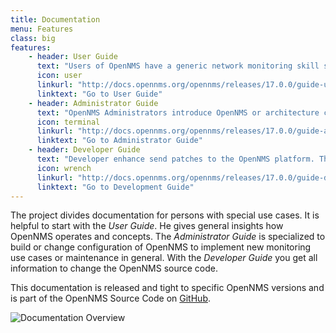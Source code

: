 ```yaml
---
title: Documentation
menu: Features
class: big
features:
	- header: User Guide
	  text: "Users of OpenNMS have a generic network monitoring skill set. This guide describes everything you need to understand concepts and how to use OpenNMS for day-to-day monitoring."
	  icon: user
	  linkurl: "http://docs.opennms.org/opennms/releases/17.0.0/guide-user/guide-user.html"
	  linktext: "Go to User Guide"
	- header: Administrator Guide
	  text: "OpenNMS Administrators introduce OpenNMS or architecture configuration and configuration to monitor services and applications. The concepts from a user guide should be known."
	  icon: terminal
	  linkurl: "http://docs.opennms.org/opennms/releases/17.0.0/guide-admin/guide-admin.html"
	  linktext: "Go to Administrator Guide"
	- header: Developer Guide
	  text: "Developer enhance send patches to the OpenNMS platform. They usually build new features for example creating new collectors, monitors or send patches to fix bugs."
	  icon: wrench
	  linkurl: "http://docs.opennms.org/opennms/releases/17.0.0/guide-development/guide-development.html"
	  linktext: "Go to Development Guide"
---
```


The project divides documentation for persons with special use cases.
It is helpful to start with the *User Guide*.
He gives general insights how OpenNMS operates and concepts.
The *Administrator Guide* is specialized to build or change configuration of OpenNMS to implement new monitoring use cases or maintenance in general.
With the *Developer Guide* you get all information to change the OpenNMS source code.

This documentation is released and tight to specific OpenNMS versions and is part of the OpenNMS Source Code on [GitHub](https://github.com/OpenNMS/opennms/tree/develop/opennms-doc).

![Documentation Overview](/images/documentation-overview.png)